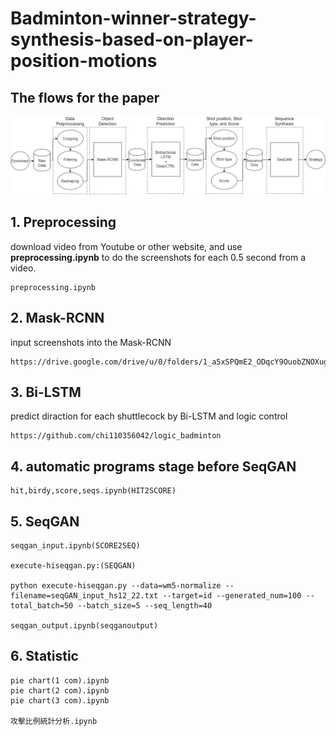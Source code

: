 # Badminton-winner-strategy-synthesis-based-on-player-position-motions

## The flows for the paper

<center><img src='./image/framenew.drawio.png' width='900px'></center>

## 1. Preprocessing

download video from Youtube or other website, and use **preprocessing.ipynb** to do the screenshots for each 0.5 second from a video.

```
preprocessing.ipynb
```

## 2. Mask-RCNN

input screenshots into the Mask-RCNN

```
https://drive.google.com/drive/u/0/folders/1_a5xSPQmE2_ODqcY9OuobZNOXugOBC2b
```

## 3. Bi-LSTM

predict diraction for each shuttlecock by Bi-LSTM and logic control

```
https://github.com/chi110356042/logic_badminton
```

## 4. automatic programs stage before SeqGAN 

```
hit,birdy,score,seqs.ipynb(HIT2SCORE)
```


## 5. SeqGAN

```
seqgan_input.ipynb(SCORE2SEQ)

execute-hiseqgan.py:(SEQGAN)

python execute-hiseqgan.py --data=wm5-normalize --filename=seqGAN_input_hs12_22.txt --target=id --generated_num=100 --total_batch=50 --batch_size=5 --seq_length=40

seqgan_output.ipynb(seqganoutput)
```
## 6. Statistic 

```
pie chart(1 com).ipynb
pie chart(2 com).ipynb
pie chart(3 com).ipynb

攻擊比例統計分析.ipynb
```




